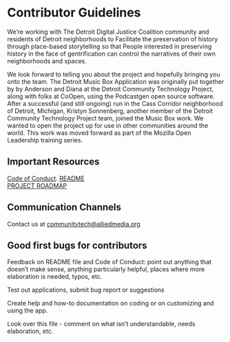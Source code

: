 # Contributor Guidelines

We’re working with The Detroit Digital Justice Coalition community and residents of Detroit neighborhoods to Facilitate the preservation of history through place-based storytelling so that People interested in preserving history in the face of gentrification can control the narratives of their own neighborhoods and spaces.

We look forward to telling you about the project and hopefully bringing you onto the team. The Detroit Music Box Application was originally put together by by Anderson and Diana at the Detroit Community Technology Project, along with folks at CoOpen, using the Podcastgen open source software. After a successful (and still ongoing) run in the Cass Corridor neighborhood of Detroit, Michigan, Kristyn Sonnenberg, another member of the Detroit Community Technology Project team, joined the Music Box work. We wanted to open the project up for use in other communities around the world. This work was moved forward as part of the Mozilla Open Leadership training series.

## Important Resources 
[Code of Conduct](https://github.com/DCTP/DetroitMusicBox/blob/master/CodeOfConduct.md).
[README](https://github.com/DCTP/DetroitMusicBox/blob/master/README.md)  
[PROJECT ROADMAP]()

## Communication Channels
Contact us at communitytech@alliedmedia.org


## Good first bugs for contributors

Feedback on README file and Code of Conduct: point out anything that doesn’t make sense, anything particularly helpful, places where more elaboration is needed, typos, etc.

Test out applications, submit bug report or suggestions

Create help and how-to documentation on coding or on customizing and using the app.

Look over this file - comment on what isn’t understandable, needs elaboration, etc.


